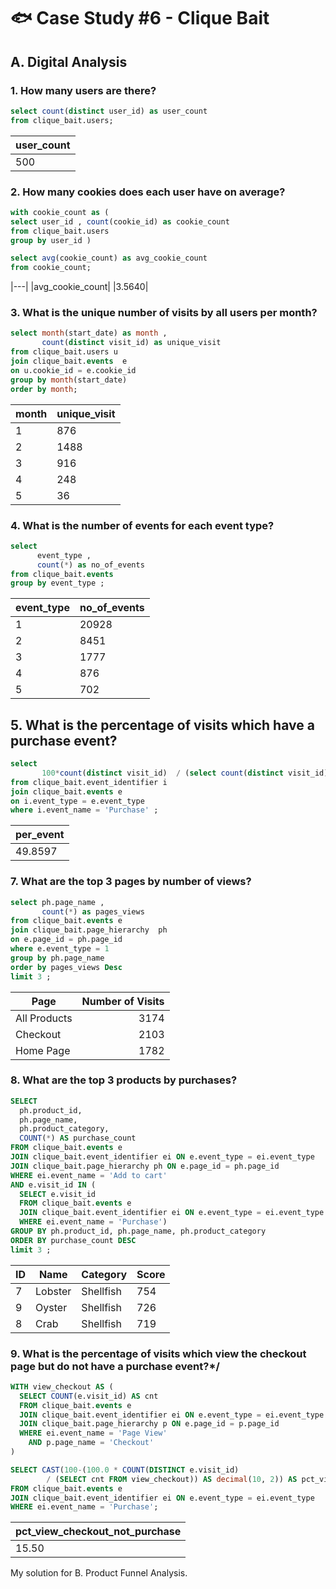 
# 🐟 Case Study #6 - Clique Bait
## A. Digital Analysis
### 1. How many users are there?
```sql 
select count(distinct user_id) as user_count
from clique_bait.users;
``` 
|user_count|
|---|
|500|

### 2. How many cookies does each user have on average?

```sql 
with cookie_count as (
select user_id , count(cookie_id) as cookie_count 
from clique_bait.users
group by user_id )

select avg(cookie_count) as avg_cookie_count
from cookie_count;
``` 
|---|
|avg_cookie_count|
|3.5640|

### 3. What is the unique number of visits by all users per month?

```sql 
select month(start_date) as month ,
       count(distinct visit_id) as unique_visit 
from clique_bait.users u
join clique_bait.events  e 
on u.cookie_id = e.cookie_id 
group by month(start_date)
order by month;
```
| month | unique_visit|
|--------|-------|
|   1    |  876  |
|   2    | 1488  |
|   3    |  916  |
|   4    |  248  |
|   5    |   36  |

### 4. What is the number of events for each event type?

```sql
select 
      event_type ,
	  count(*) as no_of_events 
from clique_bait.events 
group by event_type ;
``` 

| event_type | no_of_events |
|------------|--------------|
| 1          | 20928        |
| 2          | 8451         |
| 3          | 1777         |
| 4          | 876          |
| 5          | 702          |


## 5. What is the percentage of visits which have a purchase event?
```sql
select  
       100*count(distinct visit_id)  / (select count(distinct visit_id) from clique_bait.events) as per_event
from clique_bait.event_identifier i
join clique_bait.events e 
on i.event_type = e.event_type
where i.event_name = 'Purchase' ;
```
|per_event|
|---|
|49.8597|


### 7. What are the top 3 pages by number of views?

```sql
select ph.page_name ,
       count(*) as pages_views
from clique_bait.events e
join clique_bait.page_hierarchy  ph 
on e.page_id = ph.page_id 
where e.event_type = 1 
group by ph.page_name
order by pages_views Desc
limit 3 ;
``` 
| Page          | Number of Visits |
|---------------|------------------:|
| All Products  |              3174 |
| Checkout      |              2103 |
| Home Page     |              1782 |



### 8. What are the top 3 products by purchases?
```sql
SELECT 
  ph.product_id,
  ph.page_name,
  ph.product_category,
  COUNT(*) AS purchase_count
FROM clique_bait.events e
JOIN clique_bait.event_identifier ei ON e.event_type = ei.event_type
JOIN clique_bait.page_hierarchy ph ON e.page_id = ph.page_id
WHERE ei.event_name = 'Add to cart'
AND e.visit_id IN (
  SELECT e.visit_id
  FROM clique_bait.events e
  JOIN clique_bait.event_identifier ei ON e.event_type = ei.event_type
  WHERE ei.event_name = 'Purchase')
GROUP BY ph.product_id,	ph.page_name, ph.product_category
ORDER BY purchase_count DESC
limit 3 ;
``` 

| ID | Name    | Category  | Score |
|----|---------|-----------|-------|
| 7  | Lobster | Shellfish | 754   |
| 9  | Oyster  | Shellfish | 726   |
| 8  | Crab    | Shellfish | 719   |

### 9. What is the percentage of visits which view the checkout page but do not have a purchase event?*/

```sql
WITH view_checkout AS (
  SELECT COUNT(e.visit_id) AS cnt
  FROM clique_bait.events e
  JOIN clique_bait.event_identifier ei ON e.event_type = ei.event_type
  JOIN clique_bait.page_hierarchy p ON e.page_id = p.page_id
  WHERE ei.event_name = 'Page View'
    AND p.page_name = 'Checkout'
)

SELECT CAST(100-(100.0 * COUNT(DISTINCT e.visit_id) 
		/ (SELECT cnt FROM view_checkout)) AS decimal(10, 2)) AS pct_view_checkout_not_purchase
FROM clique_bait.events e
JOIN clique_bait.event_identifier ei ON e.event_type = ei.event_type
WHERE ei.event_name = 'Purchase';
```

|pct_view_checkout_not_purchase|
|---|
|15.50|

My solution for B. Product Funnel Analysis.
